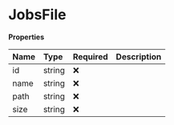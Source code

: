 # JobsFile

**Properties**

| Name | Type   | Required | Description |
| :--- | :----- | :------- | :---------- |
| id   | string | ❌       |             |
| name | string | ❌       |             |
| path | string | ❌       |             |
| size | string | ❌       |             |

<!-- This file was generated by liblab | https://liblab.com/ -->
